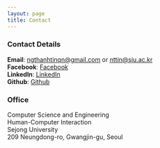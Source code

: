 ```yaml
---
layout: page
title: Contact
---
```

### Contact Details

**Email**: <u>ngthanhtinqn@gmail.com</u> or <u>nttin@sju.ac.kr</u> <br/>
**Facebook**: [Facebook](https://www.facebook.com/tin.nguyenthanh.35175) <br/>
**LinkedIn**: [LinkedIn](https://www.linkedin.com/in/nguy%E1%BB%85n-tha%CC%80nh-ti%CC%81n-438a1211a/) <br/>
**Github**: [Github](https://github.com/ngthanhtin) <br/>

### Office
Computer Science and Engineering <br/>
Human-Computer Interaction <br/>
Sejong University <br/>
209 Neungdong-ro, Gwangjin-gu, Seoul <br/>